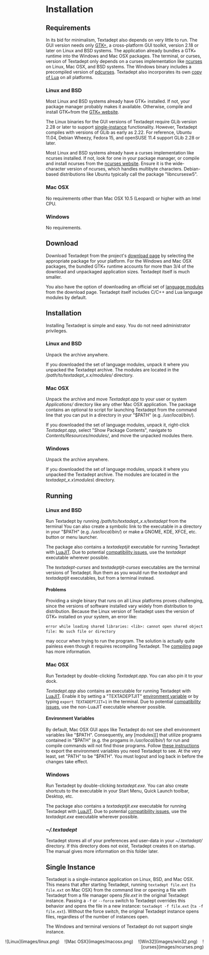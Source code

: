 # Installation

## Requirements

In its bid for minimalism, Textadept also depends on very little to run. The GUI
version needs only [GTK+][], a cross-platform GUI toolkit, version 2.18 or later
on Linux and BSD systems. The application already bundles a GTK+ runtime into
the Windows and Mac OSX packages. The terminal, or curses, version of Textadept
only depends on a curses implementation like [ncurses][] on Linux, Mac OSX, and
BSD systems. The Windows binary includes a precompiled version of [pdcurses][].
Textadept also incorporates its own [copy of Lua][] on all platforms.

[GTK+]: http://gtk.org
[copy of Lua]: 11_Scripting.html#Lua.Configuration
[ncurses]: http://invisible-island.net/ncurses/ncurses.html
[pdcurses]: http://pdcurses.sourceforge.net

### Linux and BSD

Most Linux and BSD systems already have GTK+ installed. If not, your package
manager probably makes it available. Otherwise, compile and install GTK+from the
[GTK+ website][].

The Linux binaries for the GUI versions of Textadept require GLib version 2.28
or later to support [single-instance](#Single.Instance) functionality. However,
Textadept compiles with versions of GLib as early as 2.22. For reference, Ubuntu
11.04, Debian Wheezy, Fedora 15, and openSUSE 11.4 support GLib 2.28 or later.

Most Linux and BSD systems already have a curses implementation like ncurses
installed. If not, look for one in your package manager, or compile and install
ncurses from the [ncurses website][]. Ensure it is the wide-character version of
ncurses, which handles multibyte characters. Debian-based distributions like
Ubuntu typically call the package "libncursesw5".

[GTK+ website]: http://www.gtk.org/download-linux.html
[ncurses website]: http://invisible-island.net/ncurses/#download_ncurses

### Mac OSX

No requirements other than Mac OSX 10.5 (Leopard) or higher with an Intel CPU.

### Windows

No requirements.

## Download

Download Textadept from the project's [download page][] by selecting the
appropriate package for your platform. For the Windows and Mac OSX packages, the
bundled GTK+ runtime accounts for more than 3/4 of the download and unpackaged
application sizes. Textadept itself is much smaller.

You also have the option of downloading an official set of [language modules][]
from the download page. Textadept itself includes C/C++ and Lua language modules
by default.

[download page]: http://foicica.com/textadept/download
[language modules]: 07_Modules.html#Language.Modules

## Installation

Installing Textadept is simple and easy. You do not need administrator
privileges.

### Linux and BSD

Unpack the archive anywhere.

If you downloaded the set of language modules, unpack it where you unpacked the
Textadept archive. The modules are located in the
*/path/to/textadept_x.x/modules/* directory.

### Mac OSX

Unpack the archive and move *Textadept.app* to your user or system
*Applications/* directory like any other Mac OSX application. The package
contains an optional *ta* script for launching Textadept from the command line
that you can put in a directory in your "$PATH" (e.g. */usr/local/bin/*).

If you downloaded the set of language modules, unpack it, right-click
*Textadept.app*, select "Show Package Contents", navigate to
*Contents/Resources/modules/*, and move the unpacked modules there.

### Windows

Unpack the archive anywhere.

If you downloaded the set of language modules, unpack it where you unpacked the
Textadept archive. The modules are located in the *textadept_x.x\modules\\*
directory.

## Running

### Linux and BSD

Run Textadept by running */path/to/textadept_x.x/textadept* from the terminal
You can also create a symbolic link to the executable in a directory in your
"$PATH" (e.g. */usr/local/bin/*) or make a GNOME, KDE, XFCE, etc. button or menu
launcher.

The package also contains a *textadeptjit* executable for running Textadept with
[LuaJIT][]. Due to potential [compatibility issues][], use the *textadept*
executable wherever possible.

The *textadept-curses* and *textadeptjit-curses* executables are the terminal
versions of Textadept. Run them as you would run the *textadept* and
*textadeptjit* executables, but from a terminal instead.

[LuaJIT]: http://luajit.org
[compatibility issues]: 11_Scripting.html#LuaJIT

#### Problems

Providing a single binary that runs on all Linux platforms proves challenging,
since the versions of software installed vary widely from distribution to
distribution. Because the Linux version of Textadept uses the version of GTK+
installed on your system, an error like:

    error while loading shared libraries: <lib>: cannot open shared object
    file: No such file or directory

may occur when trying to run the program. The solution is actually quite
painless even though it requires recompiling Textadept. The [compiling][] page
has more information.

[compiling]: 12_Compiling.html

### Mac OSX

Run Textadept by double-clicking *Textadept.app*. You can also pin it to your
dock.

*Textadept.app* also contains an executable for running Textadept with
[LuaJIT][]. Enable it by setting a "TEXTADEPTJIT"
[environment variable](#Environment.Variables) or by typing
`export TEXTADEPTJIT=1` in the terminal. Due to potential
[compatibility issues][], use the non-LuaJIT executable wherever possible.

[LuaJIT]: http://luajit.org
[compatibility issues]: 11_Scripting.html#LuaJIT

#### Environment Variables

By default, Mac OSX GUI apps like Textadept do not see shell environment
variables like "$PATH". Consequently, any [modules][] that utilize programs
contained in "$PATH" (e.g. the progams in */usr/local/bin/*) for run and compile
commands will not find those programs. Follow [these instructions][] to export
the environment variables you need Textadept to see. At the very least, set
"PATH" to be "$PATH". You must logout and log back in before the changes take
effect.

[modules]: 07_Modules.html
[these instructions]: http://developer.apple.com/library/mac/#qa/qa1067/_index.html

### Windows

Run Textadept by double-clicking *textadept.exe*. You can also create shortcuts
to the executable in your Start Menu, Quick Launch toolbar, Desktop, etc.

The package also contains a *textadeptjit.exe* executable for running Textadept
with [LuaJIT][]. Due to potential [compatibility issues][], use the
*textadept.exe* executable wherever possible.

[LuaJIT]: http://luajit.org
[compatibility issues]: 11_Scripting.html#LuaJIT

### *~/.textadept*

Textadept stores all of your preferences and user-data in your *~/.textadept/*
directory. If this directory does not exist, Textadept creates it on startup.
The manual gives more information on this folder later.

## Single Instance

Textadept is a single-instance application on Linux, BSD, and Mac OSX. This
means that after starting Textadept, running `textadept file.ext` (`ta file.ext`
on Mac OSX) from the command line or opening a file with Textadept from a file
manager opens *file.ext* in the original Textadept instance. Passing a `-f` or
`--force` switch to Textadept overrides this behavior and opens the file in a
new instance: `textadept -f file.ext` (`ta -f file.ext`). Without the force
switch, the original Textadept instance opens files, regardless of the number of
instances open.

The Windows and terminal versions of Textadept do not support single instance.

<span style="display: block; text-align: right; margin-left: -10em;">
![Linux](images/linux.png)
&nbsp;&nbsp;
![Mac OSX](images/macosx.png)
&nbsp;&nbsp;
![Win32](images/win32.png)
&nbsp;&nbsp;
![curses](images/ncurses.png)
</span>
